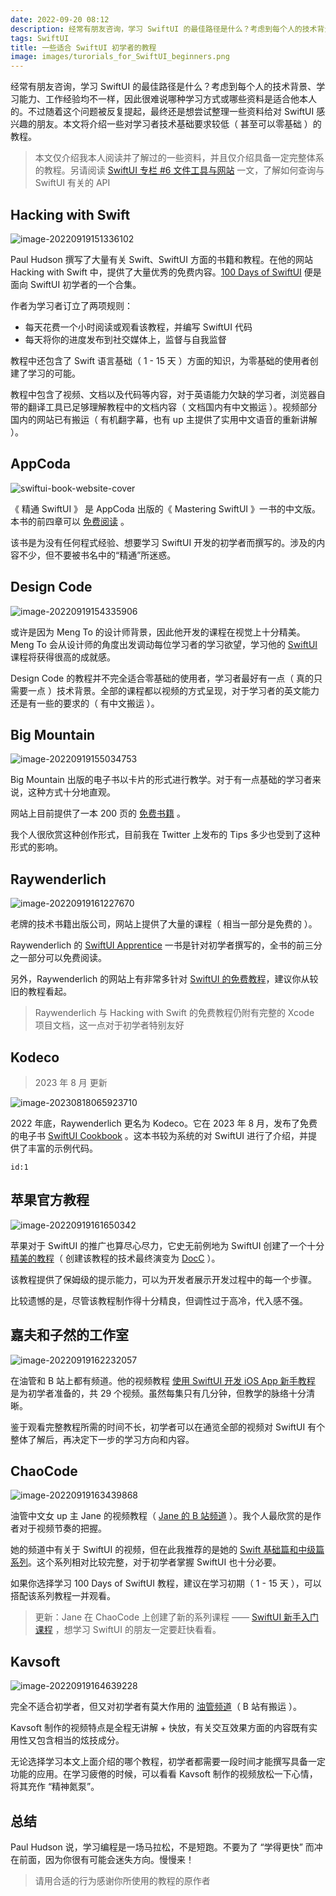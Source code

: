 ```yaml
---
date: 2022-09-20 08:12
description: 经常有朋友咨询，学习 SwiftUI 的最佳路径是什么？考虑到每个人的技术背景、学习能力、工作经验均不一样，因此很难说哪种学习方式或哪些资料是适合他本人的。不过随着这个问题被反复提起，最终还是想尝试整理一些资料给对 SwiftUI 感兴趣的朋友。本文将介绍一些对学习者技术基础要求较低（ 甚至可以零基础 ）的教程。
tags: SwiftUI
title: 一些适合 SwiftUI 初学者的教程
image: images/turorials_for_SwiftUI_beginners.png
---
```

经常有朋友咨询，学习 SwiftUI 的最佳路径是什么？考虑到每个人的技术背景、学习能力、工作经验均不一样，因此很难说哪种学习方式或哪些资料是适合他本人的。不过随着这个问题被反复提起，最终还是想尝试整理一些资料给对 SwiftUI 感兴趣的朋友。本文将介绍一些对学习者技术基础要求较低（ 甚至可以零基础 ）的教程。

> 本文仅介绍我本人阅读并了解过的一些资料，并且仅介绍具备一定完整体系的教程。另请阅读 [SwiftUI 专栏 #6 文件工具与网站](https://www.ethanhuang13.com/p/swiftui-6-doc-tools?utm_source=email) 一文，了解如何查询与 SwiftUI 有关的 API

## Hacking with Swift

![image-20220919151336102](https://cdn.fatbobman.com/image-20220919151336102.png)

Paul Hudson 撰写了大量有关 Swift、SwiftUI 方面的书籍和教程。在他的网站 Hacking with Swift 中，提供了大量优秀的免费内容。[100 Days of SwiftUI](https://www.hackingwithswift.com/100/swiftui) 便是面向 SwiftUI 初学者的一个合集。

作者为学习者订立了两项规则：

* 每天花费一个小时阅读或观看该教程，并编写 SwiftUI 代码
* 每天将你的进度发布到社交媒体上，监督与自我监督

教程中还包含了 Swift 语言基础（ 1 - 15 天 ）方面的知识，为零基础的使用者创建了学习的可能。

教程中包含了视频、文档以及代码等内容，对于英语能力欠缺的学习者，浏览器自带的翻译工具已足够理解教程中的文档内容（ 文档国内有中文搬运 ）。视频部分国内的网站已有搬运（ 有机翻字幕，也有 up 主提供了实用中文语音的重新讲解 ）。

## AppCoda

![swiftui-book-website-cover](https://cdn.fatbobman.com/swiftui-book-website-cover.png)

《 精通 SwiftUI 》 是 AppCoda 出版的《 Mastering SwiftUI 》一书的中文版。本书的前四章可以 [免费阅读](https://www.appcoda.com.tw/learnswift/) 。

该书是为没有任何程式经验、想要学习 SwiftUI 开发的初学者而撰写的。涉及的内容不少，但不要被书名中的“精通”所迷惑。

## Design Code

![image-20220919154335906](https://cdn.fatbobman.com/image-20220919154335906.png)

或许是因为 Meng To 的设计师背景，因此他开发的课程在视觉上十分精美。Meng To 会从设计师的角度出发调动每位学习者的学习欲望，学习他的 [SwiftUI](https://designcode.io/swiftui-handbook) 课程将获得很高的成就感。

Design Code 的教程并不完全适合零基础的使用者，学习者最好有一点（ 真的只需要一点 ）技术背景。全部的课程都以视频的方式呈现，对于学习者的英文能力还是有一些的要求的（ 有中文搬运 ）。

## Big Mountain

![image-20220919155034753](https://cdn.fatbobman.com/image-20220919155034753.png)

Big Mountain 出版的电子书以卡片的形式进行教学。对于有一点基础的学习者来说，这种方式十分地直观。

网站上目前提供了一本 200 页的 [免费书籍](https://www.bigmountainstudio.com/free-swiftui-book) 。

我个人很欣赏这种创作形式，目前我在 Twitter 上发布的 Tips 多少也受到了这种形式的影响。

## Raywenderlich

![image-20220919161227670](https://cdn.fatbobman.com/image-20220919161227670.png)

老牌的技术书籍出版公司，网站上提供了大量的课程（ 相当一部分是免费的 ）。

Raywenderlich 的 [SwiftUI Apprentice](https://www.raywenderlich.com/books/swiftui-apprentice/) 一书是针对初学者撰写的，全书的前三分之一部分可以免费阅读。

另外，Raywenderlich 的网站上有非常多针对 [SwiftUI 的免费教程](https://www.raywenderlich.com/library?q=swift+ui&domain_ids%5B%5D=1&subscription_types%5B%5D=free&subscription_types%5B%5D=beginner&difficulties%5B%5D=beginner)，建议你从较旧的教程看起。

> Raywenderlich 与 Hacking with Swift 的免费教程仍附有完整的 Xcode 项目文档，这一点对于初学者特别友好

## Kodeco

> 2023 年 8 月 更新

![image-20230818065923710](https://cdn.fatbobman.com/image-20230818065923710.png)

2022 年底，Raywenderlich 更名为 Kodeco。它在 2023 年 8 月，发布了免费的电子书 [SwiftUI Cookbook](https://www.kodeco.com/books/swiftui-cookbook) 。这本书较为系统的对 SwiftUI 进行了介绍，并提供了丰富的示例代码。

```responser
id:1
```

## 苹果官方教程

![image-20220919161650342](https://cdn.fatbobman.com/image-20220919161650342.png)

苹果对于 SwiftUI 的推广也算尽心尽力，它史无前例地为 SwiftUI 创建了一个十分 [精美的教程](https://developer.apple.com/tutorials/swiftui#drawing-and-animation)（ 创建该教程的技术最终演变为 [DocC](https://developer.apple.com/documentation/docc) ）。

该教程提供了保姆级的提示能力，可以为开发者展示开发过程中的每一个步骤。

比较遗憾的是，尽管该教程制作得十分精良，但调性过于高冷，代入感不强。

## 嘉夫和子然的工作室

![image-20220919162232057](https://cdn.fatbobman.com/image-20220919162232057.png)

在油管和 B 站上都有频道。他的视频教程 [使用 SwiftUI 开发 iOS App 新手教程](https://www.bilibili.com/video/BV16L411H7xN/?spm_id_from=333.788&vd_source=47c38aa7a1b9837457a41f3f489f9377) 是为初学者准备的，共 29 个视频。虽然每集只有几分钟，但教学的脉络十分清晰。

鉴于观看完整教程所需的时间不长，初学者可以在通览全部的视频对 SwiftUI 有个整体了解后，再决定下一步的学习方向和内容。

## ChaoCode

![image-20220919163439868](https://cdn.fatbobman.com/image-20220919163439868.png)

油管中文女 up 主 Jane 的视频教程（ [Jane 的 B 站频道](https://space.bilibili.com/1911023449) ）。我个人最欣赏的是作者对于视频节奏的把握。

她的频道中有关于 SwiftUI 的视频，但在此我推荐的是她的 [Swift 基础篇和中级篇系列](https://www.youtube.com/watch?v=GIt1BJJNdTI&list=PLXM8k1EWy5kiAD0o69R00b7I62ZVUyfJJ)。这个系列相对比较完整，对于初学者掌握 SwiftUI 也十分必要。

如果你选择学习 100 Days of SwiftUI 教程，建议在学习初期（ 1 - 15 天 ），可以搭配该系列教程一并观看。

> 更新：Jane 在 ChaoCode 上创建了新的系列课程 —— [SwiftUI 新手入门课程](https://www.bilibili.com/video/BV1TV4y1K7Ew/) ，想学习 SwiftUI 的朋友一定要赶快看看。

## Kavsoft

![image-20220919164639228](https://cdn.fatbobman.com/image-20220919164639228.png)

完全不适合初学者，但又对初学者有莫大作用的 [油管频道](https://www.youtube.com/c/Kavsoft/playlists)（ B 站有搬运 ）。

Kavsoft 制作的视频特点是全程无讲解 + 快放，有关交互效果方面的内容既有实用性又包含相当的炫技成分。

无论选择学习本文上面介绍的哪个教程，初学者都需要一段时间才能撰写具备一定功能的应用。在学习疲倦的时候，可以看看 Kavsoft 制作的视频放松一下心情，将其充作 “精神氮泵”。

## 总结

Paul Hudson 说，学习编程是一场马拉松，不是短跑。不要为了 “学得更快” 而冲在前面，因为你很有可能会迷失方向。慢慢来！

> 请用合适的行为感谢你所使用的教程的原作者

